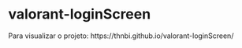 # valorant-loginScreen

<p> Para visualizar o projeto: https://thnbi.github.io/valorant-loginScreen/ </p>
